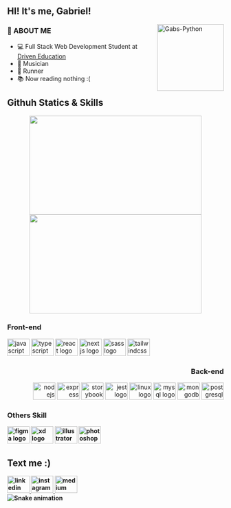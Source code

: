 ## HI! It's me, Gabriel!

<div>
    <a href="https://open.spotify.com/user/k4sufnekhbjoxsp7yuth27yrx?si=777d370902d744c0"><img width="155px" align="right" alt="Gabs-Python" src="https://spotify-github-profile.vercel.app/api/view?uid=k4sufnekhbjoxsp7yuth27yrx&cover_image=true&theme=default&bar_color=53b14f&bar_color_cover=false"/></a>
</div>

<div>
  <div>
    <h3>👾 ABOUT ME </h3>
    <ul>
      <li> 💻 Full Stack Web Development Student at <a href="https://www.driven.com.br/">Driven Education</a> </li>
      <li> 🎸 Musician </li>
      <li> 🏃 Runner </li>
      <li> 📚 Now reading nothing :( </li>
    </ul>
  </div>
  
</div>

## Githuh Statics & Skills

<div align="center">
  <img align="center" height="230px" width ="400px" src="https://github-readme-stats.vercel.app/api?username=vianaz&show_icons=true&theme=radical"/>
  <img align="center" height="230px" width ="400px" src="https://github-readme-stats.vercel.app/api/top-langs/?username=vianaz&layout=compact&show_icons=true&theme=radical"/>
</div>
<div>
  <div>
    <strong><h3>Front-end</h3></strong>
    <div align="left">
  <img src="https://cdn.jsdelivr.net/gh/devicons/devicon/icons/javascript/javascript-original.svg" height="40" width="52" alt="javascript logo"  />
  <img src="https://cdn.jsdelivr.net/gh/devicons/devicon/icons/typescript/typescript-original.svg" height="40" width="52" alt="typescript logo"  />
  <img src="https://cdn.jsdelivr.net/gh/devicons/devicon/icons/react/react-original.svg" height="40" width="52" alt="react logo"  />
  <img src="https://cdn.jsdelivr.net/gh/devicons/devicon/icons/nextjs/nextjs-original.svg" height="40" width="52" alt="nextjs logo"  />
  <img src="https://cdn.jsdelivr.net/gh/devicons/devicon/icons/sass/sass-original.svg" height="40" width="52" alt="sass logo"  />
  <img src="https://cdn.jsdelivr.net/gh/devicons/devicon/icons/tailwindcss/tailwindcss-original-wordmark.svg" height="40" width="52" alt="tailwindcss logo"  />

</div>
    <strong><h3 align="right">Back-end</h3></strong>
    <div align="right"> 
      <img src="https://cdn.jsdelivr.net/gh/devicons/devicon/icons/nodejs/nodejs-original.svg" height="40" width="52" alt="nodejs logo"  />
      <img src="https://cdn.jsdelivr.net/gh/devicons/devicon/icons/express/express-original.svg" height="40" width="52" alt="express logo"  />
      <img src="https://cdn.jsdelivr.net/gh/devicons/devicon/icons/storybook/storybook-original.svg" height="40" width="52" alt="storybook logo"  />
      <img src="https://cdn.jsdelivr.net/gh/devicons/devicon/icons/jest/jest-plain.svg" height="40" width="52" alt="jest logo"  />
      <img src="https://cdn.jsdelivr.net/gh/devicons/devicon/icons/linux/linux-original.svg" height="40" width="52" alt="linux logo"  />
      <img src="https://cdn.jsdelivr.net/gh/devicons/devicon/icons/mysql/mysql-original.svg" height="40" width="52" alt="mysql logo"  />
      <img src="https://cdn.jsdelivr.net/gh/devicons/devicon/icons/mongodb/mongodb-original.svg" height="40" width="52" alt="mongodb logo"  />
      <img src="https://cdn.jsdelivr.net/gh/devicons/devicon/icons/postgresql/postgresql-original.svg" height="40" width="52" alt="postgresql logo"  />
    </div>
    <strong><h3 align="left">Others Skill</h3><strong>
    <div align="left">
      <img src="https://cdn.jsdelivr.net/gh/devicons/devicon/icons/figma/figma-original.svg" height="40" width="52" alt="figma logo"  />
      <img src="https://cdn.jsdelivr.net/gh/devicons/devicon/icons/xd/xd-plain.svg" height="40" width="52" alt="xd logo"  />
      <img src="https://cdn.jsdelivr.net/gh/devicons/devicon/icons/illustrator/illustrator-plain.svg" height="40" width="52" alt="illustrator logo"  />
      <img src="https://cdn.jsdelivr.net/gh/devicons/devicon/icons/photoshop/photoshop-plain.svg" height="40" width="52" alt="photoshop logo"  />
   </div>
  </div>
 </div>

## Text me :)

<div>
       <a href="https://www.linkedin.com/in/gabriel-viana-b56333189/" target="_blank">
         <img src="https://raw.githubusercontent.com/maurodesouza/profile-readme-generator/master/src/assets/icons/social/linkedin/default.svg" width="52" height="40" alt="linkedin logo"  />
      </a>
      <a href="https://www.instagram.com/vianazaum/" target="_blank">
        <img src="https://raw.githubusercontent.com/maurodesouza/profile-readme-generator/master/src/assets/icons/social/instagram/default.svg" width="52" height="40" alt="instagram logo"  />
      </a>
      <a href="https://medium.com/@vianaz" target="_blank">
        <img src="https://raw.githubusercontent.com/maurodesouza/profile-readme-generator/master/src/assets/icons/social/medium/default.svg" width="52" height="40" alt="medium logo"  />
      </a>
</div>
<img href="https://raw.githubusercontent.com/vianaz/vianaz/blob/output/snake.svg" alt="Snake animation" />
